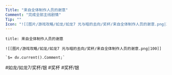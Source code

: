 ```yaml
---
Title: "来自全体制作人员的谢意"
Comment: "完成全部主线剧情"
Tip: ""
Icon: "![[图片/游戏攻略/如龙/如龙7 光与暗的去向/奖杯/来自全体制作人员的谢意.png|30]]"
---
```

```ad-common-silver-trophy
title: 来自全体制作人员的谢意

![[图片/游戏攻略/如龙/如龙7 光与暗的去向/奖杯/来自全体制作人员的谢意.png|100]]

`$= dv.current().Comment;`

```

#如龙/如龙7/奖杯/银 #奖杯 #奖杯/银
